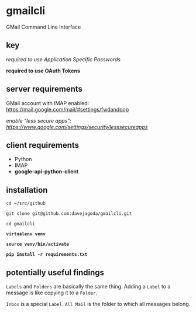 # gmailcli

GMail Command Line Interface

## key

*required to use Application Specific Passwords*

**required to use OAuth Tokens**

## server requirements

GMail account with IMAP enabled: https://mail.google.com/mail/#settings/fwdandpop

*enable "less secure apps": https://www.google.com/settings/security/lesssecureapps*

## client requirements

- Python
- IMAP
- **google-api-python-client**

## installation

`cd ~/src/github`

`git clone git@github.com:davejagoda/gmailcli.git`

`cd gmailcli`

**`virtualenv venv`**

**`source venv/bin/activate`**

**`pip install -r requirements.txt`**

## potentially useful findings

`Labels` and `Folders` are basically the same thing. Adding a `Label` to a message is like copying it to a `Folder`.

`Inbox` is a special `Label`. `All Mail` is the folder to which all messages belong.

